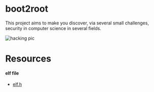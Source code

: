 # boot2root
This project aims to make you discover, via several small challenges, security
in computer science in several fields.

![hacking pic](./resources/fkthesystem.pbg)

# Resources
#### elf file
* [elf.h](https://code.woboq.org/linux/include/elf.h.html)